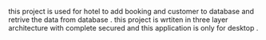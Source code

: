 this project is used for hotel to add booking and customer to database and retrive the data from database .
this project is wrtiten in  three layer architecture with complete secured and this application is only for desktop .

